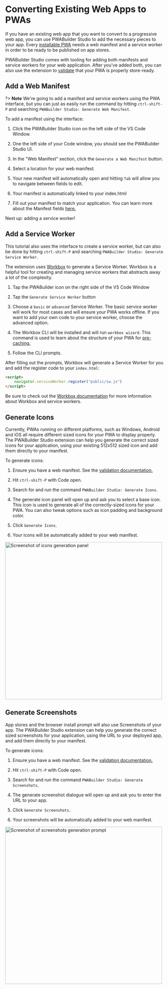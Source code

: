 # Converting Existing Web Apps to PWAs

If you have an existing web app that you want to convert to a progressive web app, you can use PWABuilder Studio to add the necessary pieces to your app.
Every [installable PWA](https://developer.mozilla.org/en-US/docs/Web/Progressive_web_apps/Installable_PWAs) needs a web manifest and a service worker in order to be ready to be published on app stores.

PWABuilder Studio comes with tooling for adding both manifests and service workers for your web application. After you've added both, you can also use the extension to [validate](/studio/package?id=validate-your-pwa) that your PWA is properly store-ready.


## Add a Web Manifest

?> **Note** We're going to add a manifest and service workers using the PWA interface, but you can just as easily run the command by hitting `ctrl-shift-P` and searching `PWABuilder Studio: Generate Web Manifest`.

To add a manifest using the interface:

1. Click the PWABuilder Studio icon on the left side of the VS Code Window.
   
2. One the left side of your Code window, you should see the PWABuilder Studio UI.
   
3. In the "Web Manifest" section, click the `Generate a Web Manifest` button.
   
4. Select a location for your web manifest. 

5. Your new manifest will automatically open and hitting `Tab` will allow you to navigate between fields to edit.

6. Your manifest is automatically linked to your index.html

7. Fill out your manifest to match your application. You can learn more about the Manifest fields [here.](https://developer.mozilla.org/en-US/docs/Web/Manifest)


Next up: adding a service worker! 


## Add a Service Worker
This tutorial also uses the interface to create a service worker, but can also be done by hitting `ctrl-shift-P` and searching `PWABuilder Studio: Generate Service Worker`.

The extension uses [Workbox](https://developers.google.com/web/tools/workbox/) to generate a Service Worker. Workbox is a helpful tool for creating and managing service workers that abstracts away a lot of the complexity.

1. Tap the PWABuilder icon on the right side of the VS Code Window

2. Tap the `Generate Service Worker` button

3. Choose a `basic` or `advanced` Service Worker.
The basic service worker will work for most cases and will ensure your PWA works offline. If you want to add your own code to your service worker, choose the advanced option.

4. The Workbox CLI will be installed and will run `workbox wizard`. This command is used to learn about the structure of your PWA for [pre-caching.](https://developers.google.com/web/tools/workbox/modules/workbox-precaching#what_is_precaching)

5. Follow the CLI prompts.


After filling out the prompts, Workbox will generate a Service Worker for you and add the register code to your `index.html`:

```html
<script>
    navigator.serviceWorker.register("public/sw.js")
</script>
```

Be sure to check out the [Workbox documentation](https://developers.google.com/web/tools/workbox/modules/workbox-cli#setup_and_configuration) for more information about Workbox and service workers.

## Generate Icons

Currently, PWAs running on different platforms, such as Windows, Android and iOS all require different sized icons for your PWA to display properly. The PWABuilder Studio extension can help you generate the correct sized icons for your application, using your existing 512x512 sized icon and add them directly to your manifest.

To generate icons:

1. Ensure you have a web manifest. See the [validation documentation.](/studio/package?id=validate-your-pwa)
   
2. Hit `ctrl-shift-P` with Code open.
   
3. Search for and run the command `PWABuilder Studio: Generate Icons`.
   
4. The generate icon panel will open up and ask you to select a base icon. This icon is used to generate all of the correctly-sized icons for your PWA. You can also tweak options such as icon padding and background color.
   
5. Click `Generate Icons`.
   
6. Your icons will be automatically added to your web manifest.

<div class="docs-image">
    <img src="/assets/studio/existing-app/generate-icons.png" alt="Screenshot of icons generation panel" width=500>
</div>

## Generate Screenshots

App stores and the browser install prompt will also use Screenshots of your app. The PWABuilder Studio extension can help you generate the correct sized screenshots for your application, using the URL to your deployed app, and add them directly to your manifest.

To generate icons:

1. Ensure you have a web manifest. See the [validation documentation.](/studio/package?id=validate-your-pwa)
   
2. Hit `ctrl-shift-P` with Code open.
   
3. Search for and run the command `PWABuilder Studio: Generate Screenshots`.
   
4. The generate screenshot dialogue will open up and ask you to enter the URL to your app.
   
5. Click `Generate Screenshots`.
   
6. Your screenshots will be automatically added to your web manifest.

<div class="docs-image">
    <img src="/assets/studio/existing-app/generate-screenshots.png" alt="Screenshot of screenshots generation prompt" width=500>
</div>